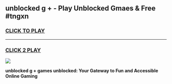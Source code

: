 
## unblocked g + - Play Unblocked Gmaes & Free #tngxn
<h3>
<a href="https://news.freeplayer.one?title=unblocked_g_+&ref=03M">CLICK TO PLAY</a></h3>
<hr>

<h3>
<a href="https://news.freeplayer.one?title=unblocked_g_+&ref=03M">CLICK 2 PLAY</a>
  
</h3>

<a href="https://news.freeplayer.one?title=unblocked_g_+&ref=03M"><img src="https://clearcache.store/games.png"></a>


**unblocked g + games unblocked: Your Gateway to Fun and Accessible Online Gaming**
